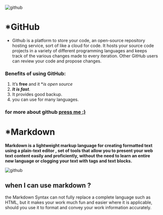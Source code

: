 ![github](https://e3arabi.com/wp-content/uploads/2021/02/github.jpeg)
# *GitHub
* Github is a platform to store your code, an open-source repository hosting service, sort of like a cloud for code. It hosts your source code projects in a variety of different programming languages and keeps track of the various changes made to every iteration. Other GitHub users can review your code and propose changes.
### Benefits of using GitHub:
1. It’s **free** and it **is open source*
2. ***It is fast***.
3. It provides good backup.
4. you can use for many languages.

### for more about github [press me **:)**](https://pages.github.com/)

# *Markdown
**Markdown is a lightweight markup language for creating formatted text using a plain-text editor , set of tools that allow you to present your web text content easily and proficiently, without the need to learn an entire new language or clogging your text with tags and text blocks.**
    
   

 ![github](https://kirkstrobeck.github.io/whatismarkdown.com/img/markdown.png)
 
 ## **when I can use markdown ?**
 the Markdown Syntax can not fully replace a complete language such as HTML, but it makes your work much fun and easier where it is applicable, should you use it to format and convey your work information accurately.



